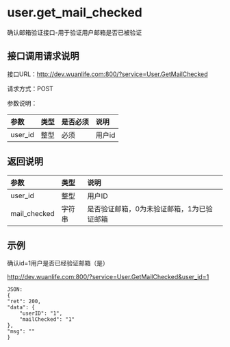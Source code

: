 # user.get_mail_checked

确认邮箱验证接口-用于验证用户邮箱是否已被验证

## 接口调用请求说明

接口URL：http://dev.wuanlife.com:800/?service=User.GetMailChecked

请求方式：POST

参数说明：

|参数|类型|是否必须|说明|
|:--|:--|:--|:--|
|user_id|整型|必须|用户id|

## 返回说明

|参数|类型|说明|
|:--|:--|:--|
|user_id|整型|用户ID|
|mail_checked|字符串|是否验证邮箱，0为未验证邮箱，1为已验证邮箱|


## 示例

确认id=1用户是否已经验证邮箱（是）

http://dev.wuanlife.com:800/?service=User.GetMailChecked&user_id=1

    JSON:
    {
    "ret": 200,
    "data": {
        "userID": "1",
        "mailChecked": "1"
    },
    "msg": ""
    }

